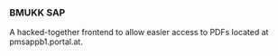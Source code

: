 ### BMUKK SAP

A hacked-together frontend to allow easier access to PDFs located at pmsappb1.portal.at.
